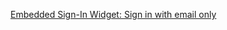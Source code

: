 [Embedded Sign-In Widget: Sign in with email only](/docs/guides/pwd-optional-widget-sign-in-email/nodeexpress/main/)

